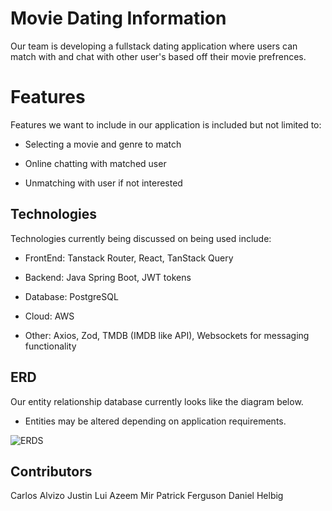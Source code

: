 # Movie Dating Information 

Our team is developing a fullstack dating application where users can match with and chat with other user's based off their movie prefrences.

# Features
Features we want to include in our application is included but not limited to:

- Selecting a movie and genre to match

- Online chatting with matched user

- Unmatching with user if not interested

## Technologies

Technologies currently being discussed on being used include:

-   FrontEnd: Tanstack Router, React, TanStack Query
    
-   Backend: Java Spring Boot, JWT tokens
    
-   Database: PostgreSQL

-  Cloud: AWS
    
-   Other: Axios, Zod, TMDB (IMDB like API), Websockets for messaging functionality


## ERD
Our entity relationship database currently looks like the diagram below. 
* Entities may be altered depending on application requirements.

![ERDS](https://imgur.com/WMfClll.png)

## Contributors
Carlos Alvizo
Justin Lui
Azeem Mir
Patrick Ferguson
Daniel Helbig
